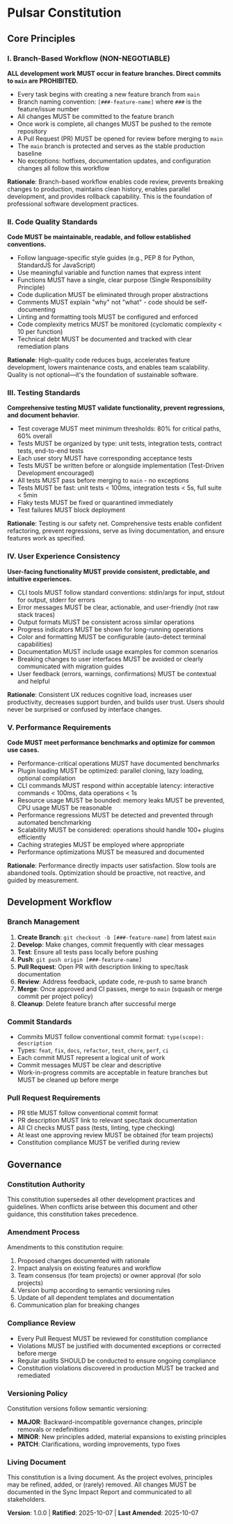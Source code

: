 <!--
Sync Impact Report - Constitution Update
=========================================
Version change: INITIAL → 1.0.0
Modified principles: N/A (initial version)
Added sections:
  - Core Principles (5 principles)
  - Development Workflow
  - Governance
Removed sections: N/A
Templates requiring updates:
  ✅ plan-template.md - Updated Constitution Check section
  ✅ spec-template.md - Aligned with quality standards
  ✅ tasks-template.md - Reflects branch workflow and testing discipline
Follow-up TODOs: None
=========================================
-->

# Pulsar Constitution

## Core Principles

### I. Branch-Based Workflow (NON-NEGOTIABLE)

**ALL development work MUST occur in feature branches. Direct commits to `main` are PROHIBITED.**

- Every task begins with creating a new feature branch from `main`
- Branch naming convention: `[###-feature-name]` where `###` is the feature/issue number
- All changes MUST be committed to the feature branch
- Once work is complete, all changes MUST be pushed to the remote repository
- A Pull Request (PR) MUST be opened for review before merging to `main`
- The `main` branch is protected and serves as the stable production baseline
- No exceptions: hotfixes, documentation updates, and configuration changes all follow this workflow

**Rationale**: Branch-based workflow enables code review, prevents breaking changes to production, maintains clean history, enables parallel development, and provides rollback capability. This is the foundation of professional software development practices.

### II. Code Quality Standards

**Code MUST be maintainable, readable, and follow established conventions.**

- Follow language-specific style guides (e.g., PEP 8 for Python, StandardJS for JavaScript)
- Use meaningful variable and function names that express intent
- Functions MUST have a single, clear purpose (Single Responsibility Principle)
- Code duplication MUST be eliminated through proper abstractions
- Comments MUST explain "why" not "what" - code should be self-documenting
- Linting and formatting tools MUST be configured and enforced
- Code complexity metrics MUST be monitored (cyclomatic complexity < 10 per function)
- Technical debt MUST be documented and tracked with clear remediation plans

**Rationale**: High-quality code reduces bugs, accelerates feature development, lowers maintenance costs, and enables team scalability. Quality is not optional—it's the foundation of sustainable software.

### III. Testing Standards

**Comprehensive testing MUST validate functionality, prevent regressions, and document behavior.**

- Test coverage MUST meet minimum thresholds: 80% for critical paths, 60% overall
- Tests MUST be organized by type: unit tests, integration tests, contract tests, end-to-end tests
- Each user story MUST have corresponding acceptance tests
- Tests MUST be written before or alongside implementation (Test-Driven Development encouraged)
- All tests MUST pass before merging to `main` - no exceptions
- Tests MUST be fast: unit tests < 100ms, integration tests < 5s, full suite < 5min
- Flaky tests MUST be fixed or quarantined immediately
- Test failures MUST block deployment

**Rationale**: Testing is our safety net. Comprehensive tests enable confident refactoring, prevent regressions, serve as living documentation, and ensure features work as specified.

### IV. User Experience Consistency

**User-facing functionality MUST provide consistent, predictable, and intuitive experiences.**

- CLI tools MUST follow standard conventions: stdin/args for input, stdout for output, stderr for errors
- Error messages MUST be clear, actionable, and user-friendly (not raw stack traces)
- Output formats MUST be consistent across similar operations
- Progress indicators MUST be shown for long-running operations
- Color and formatting MUST be configurable (auto-detect terminal capabilities)
- Documentation MUST include usage examples for common scenarios
- Breaking changes to user interfaces MUST be avoided or clearly communicated with migration guides
- User feedback (errors, warnings, confirmations) MUST be contextual and helpful

**Rationale**: Consistent UX reduces cognitive load, increases user productivity, decreases support burden, and builds user trust. Users should never be surprised or confused by interface changes.

### V. Performance Requirements

**Code MUST meet performance benchmarks and optimize for common use cases.**

- Performance-critical operations MUST have documented benchmarks
- Plugin loading MUST be optimized: parallel cloning, lazy loading, optional compilation
- CLI commands MUST respond within acceptable latency: interactive commands < 100ms, data operations < 1s
- Resource usage MUST be bounded: memory leaks MUST be prevented, CPU usage MUST be reasonable
- Performance regressions MUST be detected and prevented through automated benchmarking
- Scalability MUST be considered: operations should handle 100+ plugins efficiently
- Caching strategies MUST be employed where appropriate
- Performance optimizations MUST be measured and documented

**Rationale**: Performance directly impacts user satisfaction. Slow tools are abandoned tools. Optimization should be proactive, not reactive, and guided by measurement.

## Development Workflow

### Branch Management

1. **Create Branch**: `git checkout -b [###-feature-name]` from latest `main`
2. **Develop**: Make changes, commit frequently with clear messages
3. **Test**: Ensure all tests pass locally before pushing
4. **Push**: `git push origin [###-feature-name]`
5. **Pull Request**: Open PR with description linking to spec/task documentation
6. **Review**: Address feedback, update code, re-push to same branch
7. **Merge**: Once approved and CI passes, merge to `main` (squash or merge commit per project policy)
8. **Cleanup**: Delete feature branch after successful merge

### Commit Standards

- Commits MUST follow conventional commit format: `type(scope): description`
- Types: `feat`, `fix`, `docs`, `refactor`, `test`, `chore`, `perf`, `ci`
- Each commit MUST represent a logical unit of work
- Commit messages MUST be clear and descriptive
- Work-in-progress commits are acceptable in feature branches but MUST be cleaned up before merge

### Pull Request Requirements

- PR title MUST follow conventional commit format
- PR description MUST link to relevant spec/task documentation
- All CI checks MUST pass (tests, linting, type checking)
- At least one approving review MUST be obtained (for team projects)
- Constitution compliance MUST be verified during review

## Governance

### Constitution Authority

This constitution supersedes all other development practices and guidelines. When conflicts arise between this document and other guidance, this constitution takes precedence.

### Amendment Process

Amendments to this constitution require:

1. Proposed changes documented with rationale
2. Impact analysis on existing features and workflow
3. Team consensus (for team projects) or owner approval (for solo projects)
4. Version bump according to semantic versioning rules
5. Update of all dependent templates and documentation
6. Communication plan for breaking changes

### Compliance Review

- Every Pull Request MUST be reviewed for constitution compliance
- Violations MUST be justified with documented exceptions or corrected before merge
- Regular audits SHOULD be conducted to ensure ongoing compliance
- Constitution violations discovered in production MUST be tracked and remediated

### Versioning Policy

Constitution versions follow semantic versioning:

- **MAJOR**: Backward-incompatible governance changes, principle removals or redefinitions
- **MINOR**: New principles added, material expansions to existing principles
- **PATCH**: Clarifications, wording improvements, typo fixes

### Living Document

This constitution is a living document. As the project evolves, principles may be refined, added, or (rarely) removed. All changes MUST be documented in the Sync Impact Report and communicated to all stakeholders.

**Version**: 1.0.0 | **Ratified**: 2025-10-07 | **Last Amended**: 2025-10-07
